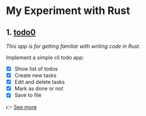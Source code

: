 # My Experiment with Rust

## 1. [todo0](todo0)

_This app is for getting familiar with writing code in Rust._

Implement a simple cli todo app:

- [x] Show list of todos
- [x] Create new tasks
- [x] Edit and delete tasks
- [x] Mark as done or not
- [x] Save to file

👉 [See more](todo0)
